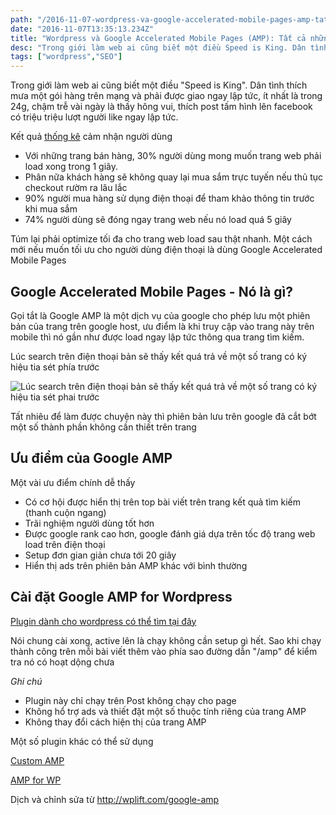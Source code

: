 ```yaml
---
path: "/2016-11-07-wordpress-va-google-accelerated-mobile-pages-amp-tat-ca-nhung-gi-ban-can-biet"
date: "2016-11-07T13:35:13.234Z"
title: "Wordpress và Google Accelerated Mobile Pages (AMP): Tất cả những gì bạn cần biết"
desc: "Trong giới làm web ai cũng biết một điều Speed is King. Dân tình thích mưa một gói hàng trên mạng và phải được giao ngay lập tức, ít nhất là trong 24g, chậm trễ vài ngày là thấy hông vui, thích post tấm hình lên facebook có triệu triệu lượt người like ngay lập tức."
tags: ["wordpress","SEO"]
---
```


Trong giới làm web ai cũng biết một điều "Speed is King". Dân tình thích mưa một gói hàng trên mạng và phải được giao ngay lập tức, ít nhất là trong 24g, chậm trễ vài ngày là thấy hông vui, thích post tấm hình lên facebook có triệu triệu lượt người like ngay lập tức.

Kết quả <a href="https://blogs.akamai.com/2015/06/performance-matters-more-than-ever.html" target="_blank">thống kê</a> cảm nhận người dùng

- Với những trang bán hàng, 30% người dùng mong muốn trang web phải load xong trong 1 giây.
- Phân nữa khách hàng sẽ không quay lại mua sắm trực tuyến nếu thủ tục checkout rườm ra lâu lắc
- 90% người mua hàng sử dụng điện thoại để tham khảo thông tin trước khi mua sắm
- 74% người dùng sẽ đóng ngay trang web nếu nó load quá 5 giây

Túm lại phải optimize tối đa cho trang web load sau thật nhanh. Một cách mới nếu muốn tối ưu cho người dùng điện thoại là dùng Google Accelerated Mobile Pages

## Google Accelerated Mobile Pages - Nó là gì?

Gọi tắt là Google AMP là một dịch vụ của google cho phép lưu một phiên bản của trang trên google host, ưu điểm là khi truy cập vào trang này trên mobile thì nó gần như được load ngay lập tức thông qua trang tìm kiếm.

Lúc search trên điện thoại bản sẽ thấy kết quá trả về một số trang có ký hiệu tia sét phía trước

![Lúc search trên điện thoại bản sẽ thấy kết quá trả về một số trang có ký hiệu tia sét phai trước](https://luckyluu.files.wordpress.com/2016/11/amp-example1.png)

Tất nhiêu để làm được chuyện này thì phiên bản lưu trên google đã cắt bớt một số thành phần không cần thiết trên trang

## Ưu điểm của Google AMP

Một vài ưu điểm chính dễ thấy

- Có cơ hội được hiển thị trên top bài viết trên trang kết quả tìm kiếm (thanh cuộn ngang)
- Trãi nghiệm người dùng tốt hơn
- Được google rank cao hơn, google đánh giá dựa trên tốc độ trang web load trên điện thoại
- Setup đơn gian giản chưa tới 20 giây
- Hiển thị ads trên phiên bản AMP khác với bình thường

## Cài đặt Google AMP for Wordpress

<a href="https://wordpress.org/plugins/amp/">Plugin dành cho wordpress có thể tìm tại đây</a>

Nói chung cài xong, active lên là chạy không cần setup gì hết. Sao khi chạy thành công trên mỗi bài viết thêm vào phía sao đường dẫn "/amp" để kiểm tra nó có hoạt dộng chưa

*Ghi chú*

- Plugin này chỉ chạy trên Post không chạy cho page
- Không hổ trợ ads và thiết đặt một số thuộc tính riêng của trang AMP
- Không thay đổi cách hiện thị của trang AMP

Một số plugin khác có thể sử dụng

<a href="https://wordpress.org/plugins/custom-amp-accelerated-mobile-pages/">Custom AMP</a>

<a href="https://wordpress.org/plugins/accelerated-mobile-pages/">AMP for WP</a>

Dịch và chỉnh sửa từ http://wplift.com/google-amp